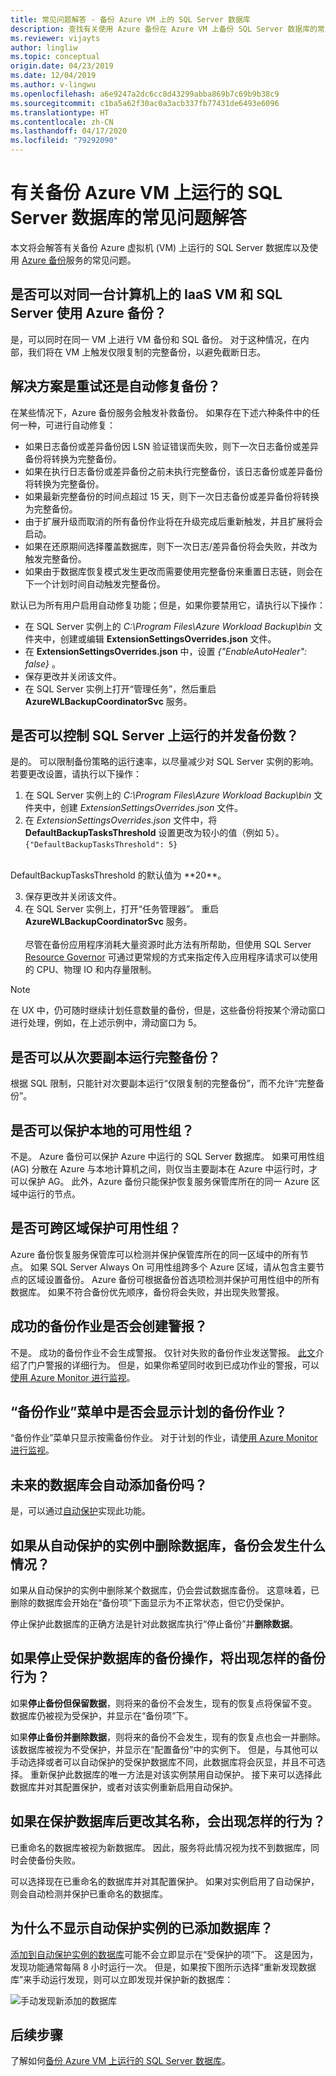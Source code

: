 ```yaml
---
title: 常见问题解答 - 备份 Azure VM 上的 SQL Server 数据库
description: 查找有关使用 Azure 备份在 Azure VM 上备份 SQL Server 数据库的常见问题的解答。
ms.reviewer: vijayts
author: lingliw
ms.topic: conceptual
origin.date: 04/23/2019
ms.date: 12/04/2019
ms.author: v-lingwu
ms.openlocfilehash: a6e9247a2dc6cc8d43299abba869b7c69b9b38c9
ms.sourcegitcommit: c1ba5a62f30ac0a3acb337fb77431de6493e6096
ms.translationtype: HT
ms.contentlocale: zh-CN
ms.lasthandoff: 04/17/2020
ms.locfileid: "79292090"
---
```

# <a name="faq-about-sql-server-databases-that-are-running-on-an-azure-vm-backup"></a>有关备份 Azure VM 上运行的 SQL Server 数据库的常见问题解答

本文将会解答有关备份 Azure 虚拟机 (VM) 上运行的 SQL Server 数据库以及使用 [Azure 备份](backup-overview.md)服务的常见问题。

## <a name="can-i-use-azure-backup-for-iaas-vm-as-well-as-sql-server-on-the-same-machine"></a>是否可以对同一台计算机上的 IaaS VM 和 SQL Server 使用 Azure 备份？

是，可以同时在同一 VM 上进行 VM 备份和 SQL 备份。 对于这种情况，在内部，我们将在 VM 上触发仅限复制的完整备份，以避免截断日志。

## <a name="does-the-solution-retry-or-auto-heal-the-backups"></a>解决方案是重试还是自动修复备份？

在某些情况下，Azure 备份服务会触发补救备份。 如果存在下述六种条件中的任何一种，可进行自动修复：

- 如果日志备份或差异备份因 LSN 验证错误而失败，则下一次日志备份或差异备份将转换为完整备份。
- 如果在执行日志备份或差异备份之前未执行完整备份，该日志备份或差异备份将转换为完整备份。
- 如果最新完整备份的时间点超过 15 天，则下一次日志备份或差异备份将转换为完整备份。
- 由于扩展升级而取消的所有备份作业将在升级完成后重新触发，并且扩展将会启动。
- 如果在还原期间选择覆盖数据库，则下一次日志/差异备份将会失败，并改为触发完整备份。
- 如果由于数据库恢复模式发生更改而需要使用完整备份来重置日志链，则会在下一个计划时间自动触发完整备份。

默认已为所有用户启用自动修复功能；但是，如果你要禁用它，请执行以下操作：

- 在 SQL Server 实例上的 *C:\Program Files\Azure Workload Backup\bin* 文件夹中，创建或编辑 **ExtensionSettingsOverrides.json** 文件。
- 在 **ExtensionSettingsOverrides.json** 中，设置 *{"EnableAutoHealer": false}* 。
- 保存更改并关闭该文件。
- 在 SQL Server 实例上打开“管理任务”，然后重启 **AzureWLBackupCoordinatorSvc** 服务。

## <a name="can-i-control-how-many-concurrent-backups-run-on-the-sql-server"></a>是否可以控制 SQL Server 上运行的并发备份数？

是的。 可以限制备份策略的运行速率，以尽量减少对 SQL Server 实例的影响。 若要更改设置，请执行以下操作：

1. 在 SQL Server 实例上的 *C:\Program Files\Azure Workload Backup\bin* 文件夹中，创建 *ExtensionSettingsOverrides.json* 文件。
2. 在 *ExtensionSettingsOverrides.json* 文件中，将 **DefaultBackupTasksThreshold** 设置更改为较小的值（例如 5）。 <br>
  `{"DefaultBackupTasksThreshold": 5}`
<br>
DefaultBackupTasksThreshold 的默认值为 **20**。

3. 保存更改并关闭该文件。
4. 在 SQL Server 实例上，打开“任务管理器”。  重启 **AzureWLBackupCoordinatorSvc** 服务。<br/> <br/>
 尽管在备份应用程序消耗大量资源时此方法有所帮助，但使用 SQL Server [Resource Governor](https://docs.microsoft.com/sql/relational-databases/resource-governor/resource-governor?view=sql-server-2017) 可通过更常规的方式来指定传入应用程序请求可以使用的 CPU、物理 IO 和内存量限制。

> [!NOTE]
> 在 UX 中，仍可随时继续计划任意数量的备份，但是，这些备份将按某个滑动窗口进行处理，例如，在上述示例中，滑动窗口为 5。

## <a name="can-i-run-a-full-backup-from-a-secondary-replica"></a>是否可以从次要副本运行完整备份？

根据 SQL 限制，只能针对次要副本运行“仅限复制的完整备份”，而不允许“完整备份”。

## <a name="can-i-protect-availability-groups-on-premises"></a>是否可以保护本地的可用性组？

不是。 Azure 备份可以保护 Azure 中运行的 SQL Server 数据库。 如果可用性组 (AG) 分散在 Azure 与本地计算机之间，则仅当主要副本在 Azure 中运行时，才可以保护 AG。 此外，Azure 备份只能保护恢复服务保管库所在的同一 Azure 区域中运行的节点。

## <a name="can-i-protect-availability-groups-across-regions"></a>是否可跨区域保护可用性组？

Azure 备份恢复服务保管库可以检测并保护保管库所在的同一区域中的所有节点。 如果 SQL Server Always On 可用性组跨多个 Azure 区域，请从包含主要节点的区域设置备份。 Azure 备份可根据备份首选项检测并保护可用性组中的所有数据库。 如果不符合备份优先顺序，备份将会失败，并出现失败警报。

## <a name="do-successful-backup-jobs-create-alerts"></a>成功的备份作业是否会创建警报？

不是。 成功的备份作业不会生成警报。 仅针对失败的备份作业发送警报。 [此文](backup-azure-monitoring-built-in-monitor.md)介绍了门户警报的详细行为。 但是，如果你希望同时收到已成功作业的警报，可以[使用 Azure Monitor 进行监视](backup-azure-monitoring-use-azuremonitor.md)。

## <a name="can-i-see-scheduled-backup-jobs-in-the-backup-jobs-menu"></a>“备份作业”菜单中是否会显示计划的备份作业？

“备份作业”菜单只显示按需备份作业。  对于计划的作业，请[使用 Azure Monitor 进行监视](backup-azure-monitoring-use-azuremonitor.md)。

## <a name="are-future-databases-automatically-added-for-backup"></a>未来的数据库会自动添加备份吗？

是，可以通过[自动保护](backup-sql-server-database-azure-vms.md#enable-auto-protection)实现此功能。  

## <a name="if-i-delete-a-database-from-an-autoprotected-instance-what-will-happen-to-the-backups"></a>如果从自动保护的实例中删除数据库，备份会发生什么情况？

如果从自动保护的实例中删除某个数据库，仍会尝试数据库备份。 这意味着，已删除的数据库会开始在“备份项”下面显示为不正常状态，但它仍受保护。 

停止保护此数据库的正确方法是针对此数据库执行“停止备份”并**删除数据**。  

## <a name="if-i-do-stop-backup-operation-of-an-autoprotected-database-what-will-be-its-behavior"></a>如果停止受保护数据库的备份操作，将出现怎样的备份行为？

如果**停止备份但保留数据**，则将来的备份不会发生，现有的恢复点将保留不变。 数据库仍被视为受保护，并显示在“备份项”下。 

如果**停止备份并删除数据**，则将来的备份不会发生，现有的恢复点也会一并删除。 该数据库被视为不受保护，并显示在“配置备份”中的实例下。 但是，与其他可以手动选择或者可以自动保护的受保护数据库不同，此数据库将会灰显，并且不可选择。 重新保护此数据库的唯一方法是对该实例禁用自动保护。 接下来可以选择此数据库并对其配置保护，或者对该实例重新启用自动保护。

## <a name="if-i-change-the-name-of-the-database-after-it-has-been-protected-what-will-be-the-behavior"></a>如果在保护数据库后更改其名称，会出现怎样的行为？

已重命名的数据库被视为新数据库。 因此，服务将此情况视为找不到数据库，同时会使备份失败。

可以选择现在已重命名的数据库并对其配置保护。 如果对实例启用了自动保护，则会自动检测并保护已重命名的数据库。

## <a name="why-cant-i-see-an-added-database-for-an-autoprotected-instance"></a>为什么不显示自动保护实例的已添加数据库？

[添加到自动保护实例的数据库](backup-sql-server-database-azure-vms.md#enable-auto-protection)可能不会立即显示在“受保护的项”下。 这是因为，发现功能通常每隔 8 小时运行一次。 但是，如果按下图所示选择“重新发现数据库”来手动运行发现，则可以立即发现并保护新的数据库： 

  ![手动发现新添加的数据库](./media/backup-azure-sql-database/view-newly-added-database.png)

## <a name="next-steps"></a>后续步骤

了解如何[备份 Azure VM 上运行的 SQL Server 数据库](backup-azure-sql-database.md)。
